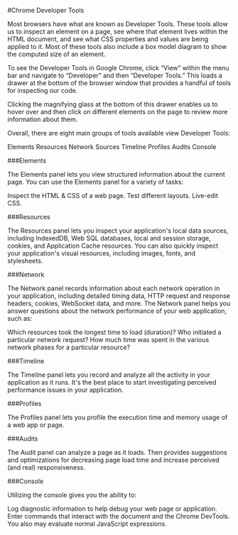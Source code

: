 #Chrome Developer Tools

Most browsers have what are known as Developer Tools. These tools allow us to inspect an element on a page, see where that element lives within the HTML document, and see what CSS properties and values are being applied to it. Most of these tools also include a box model diagram to show the computed size of an element.

To see the Developer Tools in Google Chrome, click “View” within the menu bar and navigate to “Developer” and then “Developer Tools.” This loads a drawer at the bottom of the browser window that provides a handful of tools for inspecting our code.

Clicking the magnifying glass at the bottom of this drawer enables us to hover over and then click on different elements on the page to review more information about them.

Overall, there are eight main groups of tools available view Developer Tools:

Elements
Resources
Network
Sources
Timeline
Profiles
Audits
Console

###Elements

The Elements panel lets you view structured information about the current page. You can use the Elements panel for a variety of tasks:

Inspect the HTML & CSS of a web page.
Test different layouts.
Live-edit CSS.

###Resources

The Resources panel lets you inspect your application's local data sources, including IndexedDB, Web SQL databases, local and session storage, cookies, and Application Cache resources. You can also quickly inspect your application's visual resources, including images, fonts, and stylesheets.

###Network

The Network panel records information about each network operation in your application, including detailed timing data, HTTP request and response headers, cookies, WebSocket data, and more. The Network panel helps you answer questions about the network performance of your web application, such as:

Which resources took the longest time to load (duration)?
Who initiated a particular network request?
How much time was spent in the various network phases for a particular resource?

###Timeline

The Timeline panel lets you record and analyze all the activity in your application as it runs. It's the best place to start investigating perceived performance issues in your application.

###Profiles

The Profiles panel lets you profile the execution time and memory usage of a web app or page.

###Audits

The Audit panel can analyze a page as it loads. Then provides suggestions and optimizations for decreasing page load time and increase perceived (and real) responsiveness. 

###Console

Utilizing the console gives you the ability to:

Log diagnostic information to help debug your web page or application.
Enter commands that interact with the document and the Chrome DevTools. You also may evaluate normal JavaScript expressions. 